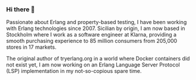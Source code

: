 ### Hi there 👋

Passionate about Erlang and property-based testing, I have been
working with Erlang technologies since 2007. Sicilian by origin, I am
now based in Stockholm where I work as a software engineer at Klarna,
providing a smooth purchasing experience to 85 million consumers from
205,000 stores in 17 markets.

The original author of tryerlang.org in a world where Docker
containers did not exist yet, I am now working on an Erlang Language
Server Protocol (LSP) implementation in my not-so-copious spare time.
